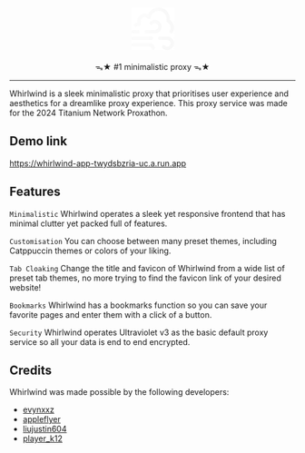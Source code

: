<div align="center">
  <img src="./public/whirlwind.png" height="75" /> <br /> <br>
ᯓ★ #1 minimalistic proxy ᯓ★
</div>

<hr />
Whirlwind is a sleek minimalistic proxy that prioritises user experience and aesthetics for a dreamlike proxy experience. This proxy service was made for the 2024 Titanium Network Proxathon. 

## Demo link 

https://whirlwind-app-twydsbzria-uc.a.run.app

## Features

`Minimalistic` Whirlwind operates a sleek yet responsive frontend that has minimal clutter yet packed full of features.

`Customisation` You can choose between many preset themes, including Catppuccin themes or colors of your liking.

`Tab Cloaking` Change the title and favicon of Whirlwind from a wide list of preset tab themes, no more trying to find the favicon link of your desired website!

`Bookmarks` Whirlwind has a bookmarks function so you can save your favorite pages and enter them with a click of a button.

`Security` Whirlwind operates Ultraviolet v3 as the basic default proxy service so all your data is end to end encrypted.


## Credits

Whirlwind was made possible by the following developers:

- [evynxxz](https://github.com/evynnn)
- [appleflyer](https://github.com/appleflyerv3)
- [liujustin604](https://github.com/liujustin604)
- [player_k12](https://github.com/player-k12)
